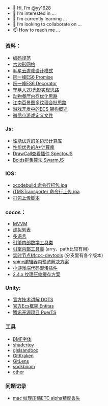 - 👋 Hi, I’m @yy1628
- 👀 I’m interested in ...
- 🌱 I’m currently learning ...
- 💞️ I’m looking to collaborate on ...
- 📫 How to reach me ...

### 资料：
  - [编码规范](https://docs.cocos.com/creator/manual/zh/scripting/reference/coding-standards.html)
  - [六边形网格](https://blog.csdn.net/qq_33446100/article/details/108622162)
  - [毛星云游戏设计模式](https://blog.csdn.net/poem_qianmo/article/details/53240330)
  - [阮一峰ES6 Promise](https://es6.ruanyifeng.com/#docs/promise)
  - [阮一峰ES6 Decorator](https://es6.ruanyifeng.com/#docs/decorator)
  - [守墓人2D光影实现思路](http://www.gamelook.com.cn/2018/11/342650)
  - [动物餐厅内存优化思路](https://forum.cocos.org/t/topic/79251)
  - [江南百景图多纹理合批思路](https://forum.cocos.org/t/topic/121618)
  - [游戏开发中的ECS 架构概述](https://zhuanlan.zhihu.com/p/30538626)
  - [微信小游戏定义文件](https://github.com/wechat-miniprogram/minigame-api-typings)
  
### Js:
  - [性能优秀的多边形计算库](https://github.com/velipso/polybooljs)
  - [性能优秀的A*计算库](https://github.com/bgrins/javascript-astar)
  - [DrawCall查看插件 SpectorJS](https://github.com/BabylonJS/Spector.js)
  - [Boids群集算法 SwarmJS](https://jrhdoty.github.io/SwarmJS/)
  
### IOS:
  - [xcodebuild 命令行打包 ipa](https://blog.csdn.net/feelinghappy/article/details/122460683)
  - [iTMSTransporter 命令行上传 ipa](https://blog.csdn.net/cwf19860527/article/details/121958841)
  - [打包上传脚本](https://github.com/yy1628/yy1628/blob/main/build_ios.sh)
  
### cocos：
  - [MVVM](https://github.com/wsssheep/cocos_creator_mvvm_tools)
  - [虚拟列表](https://github.com/gh-kL/cocoscreator-list)
  - [多语言](https://github.com/ahuangege/creator_i18n)
  - [引擎内部数学工具类](https://github.dev/cocos/cocos-engine/blob/v3.6.0/cocos/core/math/utils.ts#L1)
  - [引擎内部工具类](https://github.dev/cocos/cocos-engine/blob/v3.6.0/cocos/core/utils/index.ts#L1) (arry、path比较有用)
  - [实时节点树ccc-devtools](https://github.com/potato47/ccc-devtools/tree/2d-v2.4) (分支里有各个版本)
  - [spine编辑器内预览解决方案](https://forum.cocos.org/t/topic/101524/7)
  - [小游戏端代码混淆插件](https://forum.cocos.org/t/topic/140251)
  - [2.4.x 纹理压缩缓存方案](https://forum.cocos.org/t/mac-os-10-15-windows10/90670)
  
### Unity:
  - [官方技术讲解 DOTS](https://www.bilibili.com/video/BV18J411t7G8)
  - [官方Ecs框架 Entitas](https://github.com/sschmid/Entitas)
  - [腾讯开源项目 PuerTS](https://github.com/Tencent/puerts)
  
### 工具
  - [BMF字体](https://snowb.org/)
  - [shadertoy](https://www.shadertoy.com/)
  - [glslsandbox](https://glslsandbox.com/)
  - [GitKraken](https://zhuanlan.zhihu.com/p/98960725)
  - [GitLens](https://zhuanlan.zhihu.com/p/363064231)
  - [sockboom](https://sockboom.bar/)
  - [other](https://github.com/yy1628/yy1628/blob/main/SHARE.md)

### 问题记录
  - [mac 纹理压缩ETC alpha精度丢失](https://forum.cocos.org/t/ios-etc-mac/88456/13)
  
<!---
yy1628/yy1628 is a ✨ special ✨ repository because its `README.md` (this file) appears on your GitHub profile.
You can click the Preview link to take a look at your changes.
--->
